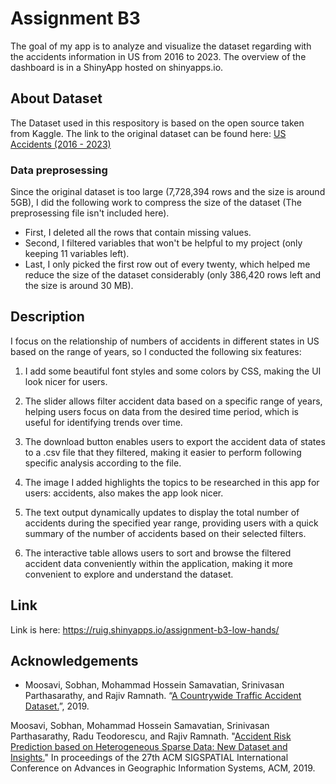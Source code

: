 # Assignment B3

The goal of my app is to analyze and visualize the dataset regarding with the accidents information in US from 2016 to 2023. The overview of the dashboard is in a ShinyApp hosted on shinyapps.io.

## About Dataset

The Dataset used in this respository is based on the open source taken from Kaggle. The link to the original dataset can be found here: [US Accidents (2016 - 2023)](https://www.kaggle.com/datasets/sobhanmoosavi/us-accidents/data)

### Data preprosessing
Since the original dataset is too large (7,728,394 rows and the size is around 5GB), I did the following work to compress the size of the dataset (The preprosessing file isn't included here).

- First, I deleted all the rows that contain missing values.
- Second, I filtered variables that won't be helpful to my project (only keeping 11 variables left).
- Last, I only picked the first row out of every twenty, which helped me reduce the size of the dataset considerably (only 386,420 rows left and the size is around 30 MB).

## Description

I focus on the relationship of numbers of accidents in different states in US based on the range of years, so I conducted the following six features:

1. I add some beautiful font styles and some colors by CSS, making the UI look nicer for users.

2. The slider allows filter accident data based on a specific range of years, helping users focus on data from the desired time period, which is useful for identifying trends over time.

3. The download button enables users to export the accident data of states to a .csv file that they filtered, making it easier to perform following specific analysis according to the file.

4. The image I added highlights the topics to be researched in this app for users: accidents, also makes the app look nicer.

5. The text output dynamically updates to display the total number of accidents during the specified year range, providing users with a quick summary of the number of accidents based on their selected filters.

6. The interactive table allows users to sort and browse the filtered accident data conveniently within the application, making it more convenient to explore and understand the dataset.

## Link
Link is here: https://ruig.shinyapps.io/assignment-b3-low-hands/

## Acknowledgements
- Moosavi, Sobhan, Mohammad Hossein Samavatian, Srinivasan Parthasarathy, and Rajiv Ramnath. “[A Countrywide Traffic Accident Dataset.](https://arxiv.org/abs/1906.05409)”, 2019.

Moosavi, Sobhan, Mohammad Hossein Samavatian, Srinivasan Parthasarathy, Radu Teodorescu, and Rajiv Ramnath. "[Accident Risk Prediction based on Heterogeneous Sparse Data: New Dataset and Insights.](https://arxiv.org/abs/1909.09638)" In proceedings of the 27th ACM SIGSPATIAL International Conference on Advances in Geographic Information Systems, ACM, 2019.
